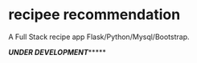 # recipee recommendation
A Full Stack recipe app Flask/Python/Mysql/Bootstrap. 

*************UNDER DEVELOPMENT******************
